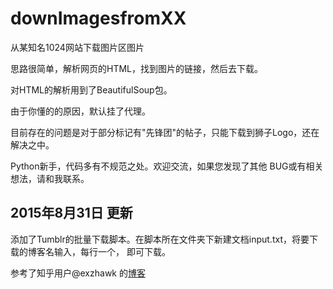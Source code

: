 # downImagesfromXX

从某知名1024网站下载图片区图片

思路很简单，解析网页的HTML，找到图片的链接，然后去下载。

对HTML的解析用到了BeautifulSoup包。 

由于你懂的的原因，默认挂了代理。

目前存在的问题是对于部分标记有"先锋团"的帖子，只能下载到狮子Logo，还在解决之中。

Python新手，代码多有不规范之处。欢迎交流，如果您发现了其他 BUG或有相关想法，请和我联系。

## 2015年8月31日 更新
添加了Tumblr的批量下载脚本。在脚本所在文件夹下新建文档input.txt，将要下载的博客名输入，每行一个，
即可下载。

参考了知乎用户@exzhawk 的[博客](http://blog.exz.me/2014/write-a-python-script-to-export-1280-size-picture-urls-of-tumblrs/)
